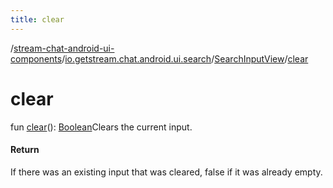 ```yaml
---
title: clear
---
```

/[stream-chat-android-ui-components](../../index.md)/[io.getstream.chat.android.ui.search](../index.md)/[SearchInputView](index.md)/[clear](clear.md)  
  
  
  
# clear  
fun [clear](clear.md)(): [Boolean](https://kotlinlang.org/api/latest/jvm/stdlib/kotlin/-boolean/index.html)Clears the current input.  
  
#### Return  
If there was an existing input that was cleared, false if it was already empty.
